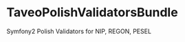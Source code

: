 TaveoPolishValidatorsBundle
===========================

Symfony2 Polish Validators for NIP, REGON, PESEL